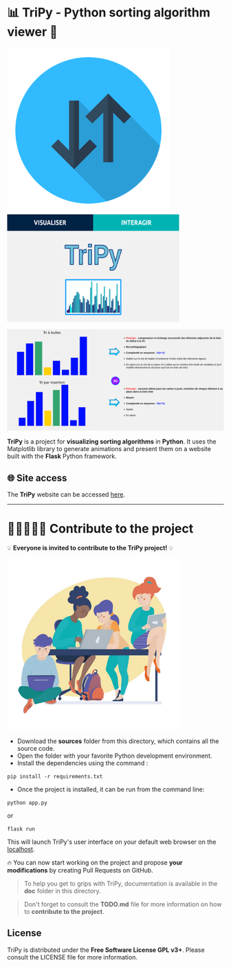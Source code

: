 # 📊 TriPy - Python sorting algorithm viewer 🐍

<p float="left">
  <img src="/sources/static/logo-no-bckgrnd.png" />
  <img src="/doc/accueil.png" width="400" height="250" /> 
</p>

![Image Demo](/doc/demo_pic.png)

**TriPy** is a project for **visualizing sorting algorithms** in **Python**. It uses the Matplotlib library to generate animations and present them on a website built with the **Flask** Python framework.

## 🌐 Site access

The **TriPy** website can be accessed [here](https://tripy.pythonanywhere.com).

---

# 🧑🏼‍🤝‍🧑🏾 Contribute to the project

💡 **Everyone is invited to contribute to the TriPy project!** 💡

<img alt="Codons ensemble !" src="/doc/codons_ensemble.png" width="400" height="400">

- Download the **sources** folder from this directory, which contains all the source code.
- Open the folder with your favorite Python development environment.
- Install the dependencies using the command :
    
```
pip install -r requirements.txt
```
    
- Once the project is installed, it can be run from the command line: 

```
python app.py
```
 or
```
flask run
```

This will launch TriPy's user interface on your default web browser on the [localhost](http://localhost:5000/).

🔥 You can now start working on the project and propose **your modifications** by creating Pull Requests on GitHub. 

> To help you get to grips with TriPy, documentation is available in the **doc** folder in this directory.

> Don't forget to consult the **TODO.md** file for more information on how to **contribute to the project**.

## License

TriPy is distributed under the **Free Software License GPL v3+**. Please consult the LICENSE file for more information.
